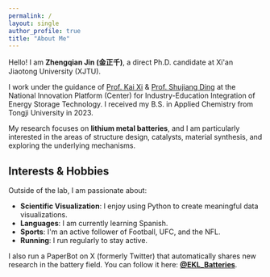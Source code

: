 ```yaml
---
permalink: /
layout: single
author_profile: true
title: "About Me"
---
```


Hello! I am **Zhengqian Jin (金正千)**, a direct Ph.D. candidate at Xi'an Jiaotong University (XJTU).

I work under the guidance of [Prof. Kai Xi](https://x-group-site.webflow.io/) & [Prof. Shujiang Ding](https://gr.xjtu.edu.cn/web/dingsj) at the National Innovation Platform (Center) for Industry-Education Integration of Energy Storage Technology. I received my B.S. in Applied Chemistry from Tongji University in 2023.

My research focuses on **lithium metal batteries**, and I am particularly interested in the areas of structure design, catalysts, material synthesis, and exploring the underlying mechanisms.

## Interests & Hobbies

Outside of the lab, I am passionate about:
* **Scientific Visualization**: I enjoy using Python to create meaningful data visualizations.
* **Languages**: I am currently learning Spanish.
* **Sports**: I'm an active follower of Football, UFC, and the NFL.
* **Running**: I run regularly to stay active.

I also run a PaperBot on X (formerly Twitter) that automatically shares new research in the battery field. You can follow it here: **[@EKL_Batteries](https://x.com/EKL_Batteries)**.
